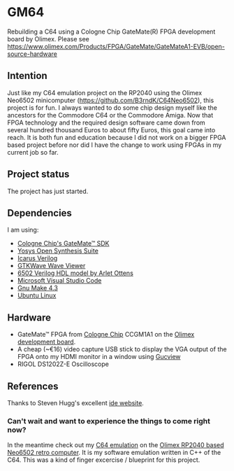 # GM64
Rebuilding a C64 using a Cologne Chip GateMate(R) FPGA development board by Olimex. Please see https://www.olimex.com/Products/FPGA/GateMate/GateMateA1-EVB/open-source-hardware

## Intention
Just like my C64 emulation project on the RP2040 using the Olimex Neo6502 minicomputer (https://github.com/B3rndK/C64Neo6502), this project is for fun. I always wanted to do some chip design myself like the ancestors for the Commodore C64 or the Commodore Amiga.
Now that FPGA technology and the required design software came down from several hundred thousand Euros to about fifty Euros, this goal came into reach. It is both fun and education because I did not work on a bigger FPGA based project before nor did I have the change to work using FPGAs in my current job so far.

## Project status 
The project has just started. 

## Dependencies
I am using:

* [Cologne Chip's GateMate&trade; SDK](https://www.colognechip.com/programmable-logic/gatemate/) 
* [Yosys Open Synthesis Suite](https://yosyshq.net/yosys)
* [Icarus Verilog](https://steveicarus.github.io/iverilog)
* [GTKWave Wave Viewer](https://gtkwave.sourceforge.net)
* [6502 Verilog HDL model by Arlet Ottens](https://github.com/Arlet/verilog-6502)
* [Microsoft Visual Studio Code](https://code.visualstudio.com)
* [Gnu Make 4.3](http://gnu.org)
* [Ubuntu Linux](https://ubuntu.com)
    
## Hardware
* GateMate&trade; FPGA from [Cologne Chip](https://www.colognechip.com/programmable-logic/gatemate/) CCGM1A1 on the [Olimex development board](https://www.olimex.com/Products/FPGA/GateMate/GateMateA1-EVB/open-source-hardware).
* A cheap (~€16) video capture USB stick to display the VGA output of the FPGA onto my HDMI monitor in a window using [Gucview](https://guvcview.sourceforge.net/)
* RIGOL DS1202Z-E Oscilloscope
  
## References
Thanks to Steven Hugg's excellent [ide website](https://8bitworkshop.com/).

### Can't wait and want to experience the things to come right now?
In the meantime check out my [C64 emulation](https://github.com/B3rndK/C64Neo6502) on the [Olimex RP2040 based Neo6502 retro computer](https://www.olimex.com/Products/Retro-Computers/Neo6502/open-source-hardware). It is my software emulation written in C++ of the C64. This was a kind of finger excercise / blueprint for this project.

